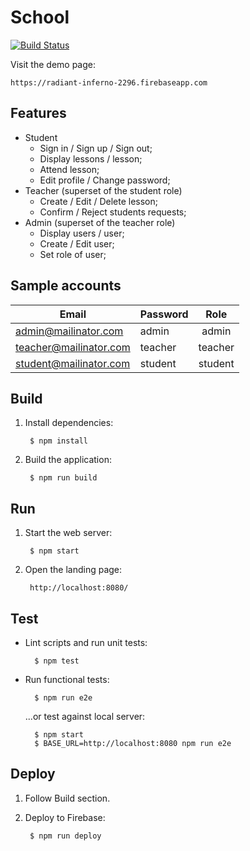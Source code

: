 # School

[![Build Status](https://travis-ci.org/simkimsia/UtilityBehaviors.png)](https://travis-ci.org/tomasz-oponowicz/school)

Visit the demo page: 

    https://radiant-inferno-2296.firebaseapp.com

## Features

* Student
  * Sign in / Sign up / Sign out;
  * Display lessons / lesson;
  * Attend lesson;
  * Edit profile / Change password;
* Teacher (superset of the student role)
  * Create / Edit / Delete lesson;
  * Confirm / Reject students requests;
* Admin (superset of the teacher role)
  * Display users / user;
  * Create / Edit user;
  * Set role of user;

## Sample accounts

| Email                  | Password |   Role  |
|------------------------|----------|:-------:|
| admin@mailinator.com   | admin    |  admin  |
| teacher@mailinator.com | teacher  | teacher |
| student@mailinator.com | student  | student |

## Build

1. Install dependencies:

        $ npm install

1. Build the application:

        $ npm run build

## Run

1. Start the web server:

        $ npm start

1. Open the landing page:

        http://localhost:8080/

## Test

* Lint scripts and run unit tests:

        $ npm test

* Run functional tests:

        $ npm run e2e

    ...or test against local server:

        $ npm start
        $ BASE_URL=http://localhost:8080 npm run e2e

## Deploy

1. Follow Build section.
1. Deploy to Firebase:

        $ npm run deploy
